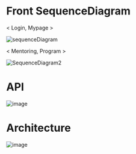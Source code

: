 # Front SequenceDiagram

< Login, Mypage >


![sequenceDiagram](https://user-images.githubusercontent.com/101711121/199541254-7ba4679b-50d5-4d3e-acbb-78d69180915c.png)


< Mentoring, Program >


![SequenceDiagram2](https://user-images.githubusercontent.com/101711121/199541259-95c209f8-ca8f-4dc7-82d8-c15de761887c.png)


# API

![image](https://user-images.githubusercontent.com/101711121/201865289-03731c09-63d5-4253-a6f7-d3fc074a7287.png)


# Architecture

![image](https://user-images.githubusercontent.com/101711121/202149508-647f0203-b163-4c9f-ad68-a9a838cdc240.png)

